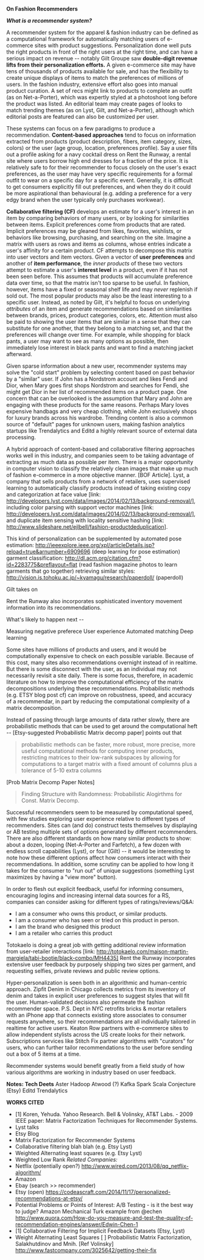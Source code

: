 __On Fashion Recommenders__ 

*__What is a recommender system?__*

A recommender system for the apparel & fashion industry can be defined as a computational framework for automatically matching users of e-commerce sites with product suggestions. Personalization done well puts the right products in front of the right users at the right time, and can have a serious impact on revenue -- notably Gilt Groupe saw __double-digit revenue lifts from their personalization efforts.__ A given e-commerce site may have tens of thousands of products available for sale, and has the flexibility to create unique displays of items to match the preferences of millions of users. In the fashion industry, extensive effort also goes into manual product curation. A set of recs might link to products to complete an outfit (as on Net-a-Porter), which was expertly styled at a photoshoot long before the product was listed. An editorial team may create pages of looks to match trending themes (as on Lyst, Gilt, and Net-a-Porter), although which editorial posts are featured can also be customized per user.  

These systems can focus on a few paradigms to produce a recommendation. __Content-based approaches__ tend to focus on information extracted from products (product description, fibers, item category, sizes, colors) or the user (age group, location, preferences profile). Say a user fills out a profile asking for a navy cocktail dress on Rent the Runway, a rental site where users borrow high end dresses for a fraction of the price. It is relatively safe to for their recommender to focus closely on the user's exact preferences, as the user may have very specific requirements for a formal outfit to wear on a specific day for a specific event. Generally, it is difficult to get consumers explicitly fill out preferences, and when they do it could be more aspirational than behavioural (e.g. adding a preference for a very edgy brand when the user typically only purchases workwear).

__Collaborative filtering (CF)__ develops an estimate for a user's interest in an item by comparing behaviors of many users, or by looking for similarities between items. Explicit preferences come from products that are rated. Implicit preferences may be gleaned from likes, favorites, wishlists, or behaviors like browsing, purchasing, and searching on the site. Imagine a matrix with users as rows and items as columns, whose entries indicate a user's affinity for a certain product. CF attempts to decompose this matrix into user vectors and item vectors. Given a vector of __user preferences__ and another of __item performance__, the *inner products* of these two vectors attempt to estimate a user's __interest level__ in a product, even if it has not been seen before. This assumes that products will accumulate preference data over time, so that the matrix isn't too sparse to be useful. In fashion, however, items have a fixed or seasonal shelf life and may *never* replenish if sold out. The most popular products may also be the least interesting to a specific user. Instead, as noted by Gilt, it's helpful to focus on underlying *attributes* of an item and generate recommendations based on similarities between brands, prices, product categories, colors, etc. Attention must also be paid to showing the user items that are similar in a sense that they can substitute for one another, that they belong to a matching set, and that the preferences will change over time. For example, while shopping for black pants, a user may want to see as many options as possible, then immediately lose interest in black pants and want to find a matching jacket afterward.

Given sparse information about a new user, recommender systems may solve the "cold start" problem by selecting content based on past behavior by a "similar" user. If John has a Nordstrom account and likes Fendi and Dior, when Mary goes first shops Nordstrom and searches for Fendi, she might get Dior in her list of recommended items on a product page. One concern that can be overlooked is the assumption that Mary and John are engaging with these products for the same reasons. Perhaps Mary loves expensive handbags and very cheap clothing, while John exclusively shops for luxury brands across his wardrobe. Trending content is also a common source of "default" pages for unknown users, making fashion analytics startups like Trendalytics and Editd a highly relevant source of external data processing.

A hybrid approach of content-based and collaborative filtering approaches works well in this industry, and companies seem to be taking advantage of extracting as much data as possible per item. There is a major opportunity in computer vision to classify the relatively clean images that make up much of fashion e-commerce in a more objective manner. [BOF Article]. Lyst, a company that sells products from a network of retailers, uses supervised learning to automatically classify products instead of taking existing copy and categorization at face value [link: http://developers.lyst.com/data/images/2014/02/13/background-removal/], including color parsing with support vector machines [link: http://developers.lyst.com/data/images/2014/02/13/background-removal/], and duplicate item sensing with locality sensitive hashing [link: http://www.slideshare.net/ejlbell/fashion-productdeduplication]. 

This kind of personalization can be supplemented by automated pose estimation: http://ieeexplore.ieee.org/xpl/articleDetails.jsp?reload=true&arnumber=6909696 (deep learning for pose estimation)
garment classification: http://dl.acm.org/citation.cfm?id=2283775&preflayout=flat (read fashion magazine photos to learn garments that go together)
retrieving similar styles: http://vision.is.tohoku.ac.jp/~kyamagu/research/paperdoll/ (paperdoll)

Gilt takes on 

Rent the Runway also incorporates sophisticated inventory movement information into its recommendations. 

What's likely to happen next -- 

Measuring negative preferece
User experience
Automated matching
Deep learning

Some sites have millions of products and users, and it would be computationally expensive to check on each possible variable. Because of this cost, many sites also recommendations overnight instead of in realtime. But there is some disconnect with the user, as an individual may not necessarily revisit a site daily. There is some focus, therefore, in academic literature on how to improve the computational efficiency of the matrix decompositions underlying these recommendations. Probabilistic methods (e.g. ETSY blog post cf) can improve on robustness, speed, and accuracy of a recommendar, in part by reducing the computational complexity of a matrix decomposition.

Instead of passing through large amounts of data rather slowly, there are probabilistic methods that can be used to get around the computational heft -- 
[Etsy-suggested Probabilistic Matrix decomp paper] points out that 
>probabilistic methods can be faster, more robust, more precise, more useful computational methods for computing inner products, restricting matrices to their low-rank subspaces by allowing for computations to a target matrix with a fixed amount of columns plus a tolerance of 5-10 extra columns

[Prob Matrix Decomp Paper Notes]
> Finding Structure with Randomness: Probabilistic Alogirthms for Const. Matrix Decomp.

Successful recommenders seem to be measured by computational speed, with few studies exploring user experience relative to different types of recommenders. Sites can (and do) construct tests themselves by displaying or AB testing multiple sets of options generated by different recommenders. There are also different standards on how many similar products to show: about a dozen, looping (Net-A-Porter and Farfetch), a few dozen with endless scroll capabilities (Lyst), or four (Gilt) -- it would be interesting to note how these different options affect how consumers interact with their recommendations. In addition, some scrutiny can be applied to how long it takes for the consumer to "run out" of unique suggestions (something Lyst maximizes by having a "view more" button). 

In order to flesh out explicit feedback, useful for informing consumers, encouraging logins and increasing internal data sources for a RS, companies can consider asking for different types of ratings/reviews/Q&A: 

* I am a consumer who owns this product, or similar products. 
* I am a consumer who has seen or tried on this product in person. 
* I am the brand who designed this product 
* I am a retailer who carries this product

Totokaelo is doing a great job with getting additional review information from user-retailer interactions [link: http://totokaelo.com/maison-martin-margiela/tabi-bootie/black-combo/MH4435] Rent the Runway incorporates extensive user feedback by purposely shipping two sizes per garment, and requesting selfies, private reviews and public review options. 

Hyper-personalization is seen both in an algorithmic and human-centric approach. Zipfit Denim in Chicago collects metrics from its inventory of denim and takes in explicit user preferences to suggest styles that will fit the user. Human-validated decisions also permeate the fashion recommender space. P.S. Dept in NYC retrofits bricks & mortar retailers with an iPhone app that connects existing store associates to consumer requests anywhere, so their recommendations are all individually tailored in realtime for active users. Keaton Row partners with e-commerce sites to allow independent stylists across the US create looks for their network. Subscriptions services like Stitch Fix partner algorithms with "curators" for users, who can further tailor recommendations to the user before sending out a box of 5 items at a time. 

Recommender systems would benefit greatly from a field study of how various algorithms are working in industry based on user feedback. 
 
__Notes: Tech Deets__
Aster
Hadoop
Atwood (?) 
Kafka
Spark
Scala 
Conjecture (Etsy)
Editd
Trendalytics
 
__WORKS CITED__

* [1] Koren, Yehuda. Yahoo Research. Bell & Volinsky, AT&T Labs. - 2009 IEEE paper: Matrix Factorization Techniques for Recommender Systems. 
* Lyst talks 
* Etsy Blog
* Matrix Factorization for Recommender Systems 
* Collaborative filtering blah blah  (e.g. Etsy Lyst)
* Weighted Alternating least squares (e.g. Etsy Lyst)
* Weighted Low Rank 
_Related Companies:_
* Netflix (potentially open?) http://www.wired.com/2013/08/qq_netflix-algorithm/
* Amazon
* Ebay (search >> recommender)
* Etsy (open) https://codeascraft.com/2014/11/17/personalized-recommendations-at-etsy/
* Potential Problems or Points of Interest:
A/B Testing - is it the best way to judge?
Amazon Mechanical Turk example from @echen
http://www.quora.com/How-do-you-measure-and-test-the-quality-of-recommendation-engines/answer/Edwin-Chen-1
* [1] Collaborative Filtering for Implicit Feedback Datasets (Etsy, Lyst)
* Weight Alternating Least Squares 
[ ] Probabilistic Matrix Factorization, Salakhutdinov and Mnih.
[Ref Volinsky]
http://www.fastcompany.com/3025642/getting-their-fix
